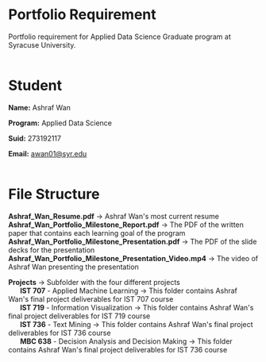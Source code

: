 # Portfolio Requirement<br>
Portfolio requirement for Applied Data Science Graduate program at Syracuse University.<br><br>

# Student<br>
**Name:** Ashraf Wan<br>

**Program:** Applied Data Science<br>

**Suid:** 273192117<br>

**Email:** awan01@syr.edu<br><br>

# File Structure<br>
**Ashraf_Wan_Resume.pdf** -> Ashraf Wan's most current resume<br>
**Ashraf_Wan_Portfolio_Milestone_Report.pdf** -> The PDF of the written paper that contains each learning goal of the program<br>
**Ashraf_Wan_Portfolio_Milestone_Presentation.pdf** -> The PDF of the slide decks for the presentation<br>
**Ashraf_Wan_Portfolio_Milestone_Presentation_Video.mp4** -> The video of Ashraf Wan presenting the presentation<br>

**Projects** -> Subfolder with the four different projects<br>
&nbsp;&nbsp;&nbsp;&nbsp;&nbsp;&nbsp;**IST 707** - Applied Machine Learning -> This folder contains Ashraf Wan's final project deliverables for IST 707 course <br>
&nbsp;&nbsp;&nbsp;&nbsp;&nbsp;&nbsp;**IST 719** - Information Visualization -> This folder contains Ashraf Wan's final project deliverables for IST 719 course <br>
&nbsp;&nbsp;&nbsp;&nbsp;&nbsp;&nbsp;**IST 736** - Text Mining -> This folder contains Ashraf Wan's final project deliverables for IST 736 course <br>
&nbsp;&nbsp;&nbsp;&nbsp;&nbsp;&nbsp;**MBC 638** - Decision Analysis and Decision Making -> This folder contains Ashraf Wan's final project deliverables for IST 736 course<br>

